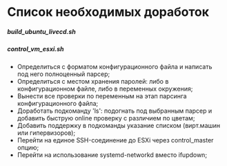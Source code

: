 # Список необходимых доработок

##### build_ubuntu_livecd.sh

##### control_vm_esxi.sh

* Определиться с форматом конфигурационного файла и написать под него полноценный парсер;
* Определиться с местом хранения паролей: либо в конфигурационном файле, либо в переменных окружения;
* Вынести все проверки по переменным на этап парсинга конфигурационного файла;
* Доработать подкоманду 'ls': подогнать под выбранным парсер и добавить быструю online проверку с различием по цветам;
* Добавить поддержку в подкоманды указание списком (вирт.машин или гипервизоров);
* Перейти на единое SSH-соединение до ESXi через control_master опцию;
* Перейти на использование systemd-networkd вместо ifupdown;
